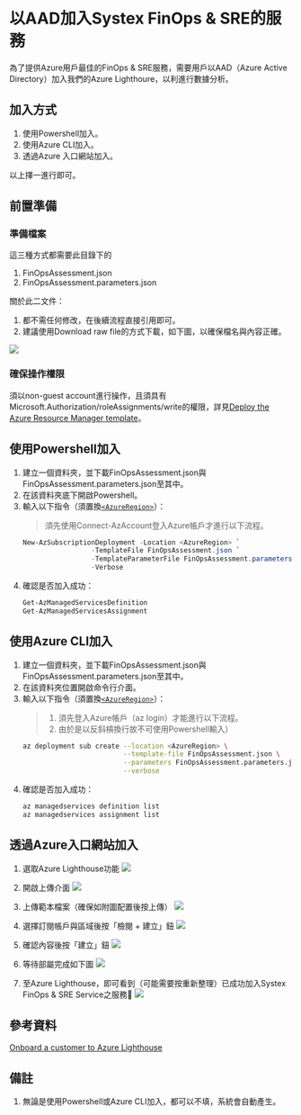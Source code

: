 # 以AAD加入Systex FinOps & SRE的服務

為了提供Azure用戶最佳的FinOps & SRE服務，需要用戶以AAD（Azure Active Directory）加入我們的Azure Lighthoure，以利進行數據分析。

## 加入方式

1. 使用Powershell加入。
2. 使用Azure CLI加入。
3. 透過Azure 入口網站加入。

以上擇一進行即可。

## 前置準備

### 準備檔案

這三種方式都需要此目錄下的

1. FinOpsAssessment.json
2. FinOpsAssessment.parameters.json

關於此二文件：

1. 都不需任何修改，在後續流程直接引用即可。
2. 建議使用Download raw file的方式下載，如下圖，以確保檔名與內容正確。

![](img/dl-with-raw-file.png)

### 確保操作權限

須以non-guest account進行操作，且須具有Microsoft.Authorization/roleAssignments/write的權限，詳見[Deploy the Azure Resource Manager template](https://learn.microsoft.com/en-us/azure/lighthouse/how-to/onboard-customer#deploy-the-azure-resource-manager-template)。

## 使用Powershell加入
1. 建立一個資料夾，並下載FinOpsAssessment.json與FinOpsAssessment.parameters.json至其中。
2. 在該資料夾底下開啟Powershell。
3. 輸入以下指令（須置換[`<AzureRegion>`](https://learn.microsoft.com/zh-tw/gaming/playfab/api-references/events/data-types/azureregion)）：
   > 須先使用Connect-AzAccount登入Azure帳戶才進行以下流程。
   ```powershell
   New-AzSubscriptionDeployment -Location <AzureRegion> `
                    -TemplateFile FinOpsAssessment.json `
                    -TemplateParameterFile FinOpsAssessment.parameters.json `
                    -Verbose
   ```
4. 確認是否加入成功：
   ```powershell
   Get-AzManagedServicesDefinition
   Get-AzManagedServicesAssignment
   ```

## 使用****Azure CLI****加入
1. 建立一個資料夾，並下載FinOpsAssessment.json與FinOpsAssessment.parameters.json至其中。
2. 在該資料夾位置開啟命令行介面。
3. 輸入以下指令（須置換[`<AzureRegion>`](https://learn.microsoft.com/zh-tw/gaming/playfab/api-references/events/data-types/azureregion)）：
   > 1. 須先登入Azure帳戶（az login）才能進行以下流程。
   > 2. 由於是以反斜槓換行故不可使用Powershell輸入）
   ```bash
   az deployment sub create --location <AzureRegion> \
                            --template-file FinOpsAssessment.json \
                            --parameters FinOpsAssessment.parameters.json \
                            --verbose
   ```
4. 確認是否加入成功：
   ```bash
   az managedservices definition list
   az managedservices assignment list
   ```

## 透過Azure入口網站加入
1. 選取Azure Lighthouse功能
   ![](img/lighthouse-onboard-by-portal/1.png)

2. 開啟上傳介面
   ![](img/lighthouse-onboard-by-portal/2.png)

3. 上傳範本檔案（確保如附圖配置後按上傳）
   ![](img/lighthouse-onboard-by-portal/3.png)
4. 選擇訂閱帳戶與區域後按「檢閱 + 建立」鈕
   ![](img/lighthouse-onboard-by-portal/4.png)
5. 確認內容後按「建立」鈕
   ![](img/lighthouse-onboard-by-portal/5.png)
6. 等待部屬完成如下圖
   ![](img/lighthouse-onboard-by-portal/6.png)
7. 至Azure Lighthouse，即可看到（可能需要按重新整理）已成功加入Systex FinOps & SRE Service之服務🎉
   ![](img/lighthouse-onboard-by-portal/7.png)


## 參考資料
[Onboard a customer to Azure Lighthouse](https://learn.microsoft.com/en-us/azure/lighthouse/how-to/onboard-customer)

## 備註
1. 無論是使用Powershell或Azure CLI加入，都可以不填<deploymentName>，系統會自動產生。